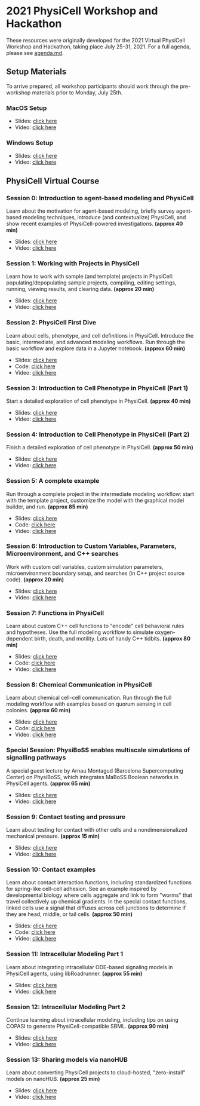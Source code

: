 # 2021 PhysiCell Workshop and Hackathon
These resources were originally developed for the 2021 Virtual PhysiCell Workshop and Hackathon, taking place July 25-31, 2021. For a full agenda, please see [agenda.md](https://github.com/physicell-training/ws2021/blob/main/agenda.md).

## Setup Materials
To arrive prepared, all workshop participants should work through the pre-workshop materials prior to Monday, July 25th. 
### MacOS Setup
* Slides: [click here](https://github.com/physicell-training/ws2021/blob/main/pdfs/PhysiCell_ws2021_macOS_setup.pdf)
* Video: [click here](https://www.youtube.com/watch?v=mv_phTdanws)

### Windows Setup
* Slides: [click here](https://github.com/physicell-training/ws2021/blob/main/pdfs/PhysiCell_ws2021_Windows_setup.pdf) 
* Video: [click here](https://www.youtube.com/watch?v=Jp3ZOMt761M)

## PhysiCell Virtual Course
### Session 0: Introduction to agent-based modeling and PhysiCell
Learn about the motivation for agent-based modeling, briefly survey agent-based modeling techniques, introduce (and contextualize) PhysiCell, and show recent examples of PhysiCell-powered investigations. **(approx 40 min)**
* Slides: [click here](https://github.com/physicell-training/ws2021/blob/main/pdfs/PhysiCell_ws2021_Session0.pdf)
* Video: [click here](https://youtu.be/RWI0SKX49eo)

### Session 1: Working with Projects in PhysiCell
Learn how to work with sample (and template) projects in PhysiCell: populating/depopulating sample projects, compiling, editing settings, running, viewing results, and clearing data. **(approx 20 min)**
* Slides: [click here](https://github.com/physicell-training/ws2021/blob/main/pdfs/PhysiCell_ws2021_Session1.pdf)
* Video: [click here](https://youtu.be/fP7-n_RlITU) 

### Session 2: PhysiCell First Dive 
Learn about cells, phenotype, and cell definitions in PhysiCell. Introduce the basic, intermediate, and advanced modeling workflows. Run through the basic workflow and explore data in a Jupyter notebook. **(approx 60 min)**
* Slides: [click here](https://github.com/physicell-training/ws2021/blob/main/pdfs/PhysiCell_ws2021_Session2.pdf)
* Code: [click here](https://github.com/physicell-training/ws2021/tree/main/code/Session_2) 
* Video: [click here](https://youtu.be/fSpyhVry3eU) 

### Session 3: Introduction to Cell Phenotype in PhysiCell (Part 1)
Start a detailed exploration of cell phenotype in PhysiCell. **(approx 40 min)**
* Slides: [click here](https://github.com/physicell-training/ws2021/blob/main/pdfs/PhysiCell_ws2021_Session3.pdf)
* Video: [click here](https://youtu.be/EqqEQWRaoak) 

### Session 4: Introduction to Cell Phenotype in PhysiCell (Part 2)
Finish a detailed exploration of cell phenotype in PhysiCell. **(approx 50 min)**
* Slides: [click here](https://github.com/physicell-training/ws2021/blob/main/pdfs/PhysiCell_ws2021_Session4.pdf)
* Video: [click here](https://youtu.be/Kb47UeMrTjY) 

### Session 5: A complete example
Run through a complete project in the intermediate modeling workflow: start with the template project, customize the model with the graphical model builder, and run. **(approx 85 min)**
* Slides: [click here](https://github.com/physicell-training/ws2021/blob/main/pdfs/PhysiCell_ws2021_Session5.pdf)
* Code: [click here](https://github.com/physicell-training/ws2021/tree/main/code/Session_5)
* Video: [click here](https://youtu.be/YpQV65CJdGw) 

### Session 6: Introduction to Custom Variables, Parameters, Microenvironment, and C++ searches
Work with custom cell variables, custom simulation parameters, microenvironment boundary setup, and searches (in C++ project source code). **(approx 20 min)**
* Slides: [click here](https://github.com/physicell-training/ws2021/blob/main/pdfs/PhysiCell_ws2021_Session6.pdf)
* Video: [click here](https://youtu.be/Fvd3aQ63fK4) 

### Session 7: Functions in PhysiCell
Learn about custom C++ cell functions to "encode" cell behavioral rules and hypotheses. 
Use the full modeling workflow to simulate oxygen-dependent birth, death, and motility. Lots of handy C++ tidbits.  **(approx 80 min)**
* Slides: [click here](https://github.com/physicell-training/ws2021/blob/main/pdfs/PhysiCell_ws2021_Session7.pdf)
* Code: [click here](https://github.com/physicell-training/ws2021/tree/main/code/Session_7)
* Video: [click here](https://youtu.be/ygK7THTN_QU)

### Session 8: Chemical Communication in PhysiCell
Learn about chemical cell-cell communication. Run through the full modeling workflow with examples based on quorum sensing in cell colonies. **(approx 60 min)**
* Slides: [click here](https://github.com/physicell-training/ws2021/blob/main/pdfs/PhysiCell_ws2021_Session8.pdf)
* Code: [click here](https://github.com/physicell-training/ws2021/tree/main/code/Session_8) 
* Video: [click here](https://youtu.be/tu3gUseGY8g)

### Special Session: PhysiBoSS enables multiscale simulations of signalling pathways
A special guest lecture by Arnau Montagud (Barcelona Supercomputing Center) on PhysiBoSS, which integrates MaBoSS Boolean networks in PhysiCell agents. **(approx 65 min)**
* Slides: [click here](https://github.com/physicell-training/ws2021/blob/main/pdfs/PhysiCell_ws2021_PhysiBoSS.pdf) 
* Video: [click here](https://youtu.be/2w2-Q-gvO4U)

### Session 9: Contact testing and pressure
Learn about testing for contact with other cells and a nondimensionalized mechanical pressure. **(approx 15 min)**
* Slides: [click here](https://github.com/physicell-training/ws2021/blob/main/pdfs/PhysiCell_ws2021_Session9.pdf)
* Video: [click here](https://youtu.be/RwzWBBXkEEg)

### Session 10: Contact examples
Learn about contact interaction functions, including standardized functions for spring-like cell-cell adhesion. 
See an example inspired by developmental biology where cells aggregate and link to form "worms" that travel 
collectively up chemical gradients. In the special contact functions, linked cells use a signal that diffuses 
across cell junctions to determine if they are head, middle, or tail cells. **(approx 50 min)**
* Slides: [click here](https://github.com/physicell-training/ws2021/blob/main/pdfs/PhysiCell_ws2021_Session10.pdf)
* Code: [click here](https://github.com/physicell-training/ws2021/tree/main/code/Session_10)
* Video: [click here](https://youtu.be/_k4BdLm5LTU)

### Session 11: Intracellular Modeling Part 1
Learn about integrating intracellular ODE-based signaling models in PhysiCell agents, using libRoadrunner. **(approx 55 min)**
* Slides: [click here](https://github.com/physicell-training/ws2021/blob/main/pdfs/PhysiCell_ws2021_Session11.pdf)
* Video: [click here](https://youtu.be/w3gdgFSwtms) 
 
### Session 12: Intracellular Modeling Part 2
Continue learning about intracellular modeling, including tips on using COPASI to generate PhysiCell-compatible SBML. **(approx 90 min)**
* Slides: [click here](https://github.com/physicell-training/ws2021/blob/main/pdfs/PhysiCell_ws2021_Session12.pdf)
* Video: [click here](https://youtu.be/lMtG44cJejM) 

### Session 13: Sharing models via nanoHUB
Learn about converting PhysiCell projects to cloud-hosted, "zero-install" models on nanoHUB. **(approx 25 min)**
* Slides: [click here](https://github.com/physicell-training/ws2021/blob/main/pdfs/PhysiCell_ws2021_Session13.pdf)
* Video: [click here](https://youtu.be/lTQCRWzJnyI) 
